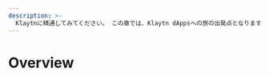 ```yaml
---
description: >-
  Klaytnに精通してみてください。 この章では、Klaytn dAppsへの旅の出発点となります。
---
```


# Overview <a id="overview"></a>

